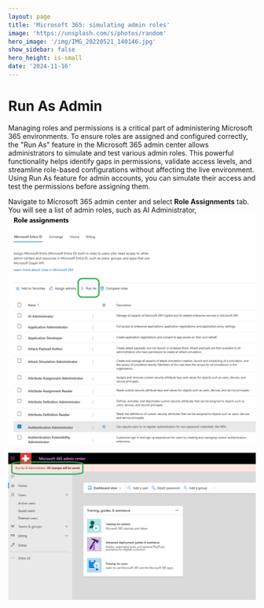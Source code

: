 ```yaml
---
layout: page
title: 'Microsoft 365: simulating admin roles'
image: 'https://unsplash.com/s/photos/random'
hero_image: '/img/IMG_20220521_140146.jpg'
show_sidebar: false
hero_height: is-small
date: '2024-11-16'
---
```



# Run As Admin

Managing roles and permissions is a critical part of administering Microsoft 365 environments. To ensure roles are assigned and configured correctly, the "Run As" feature in the Microsoft 365 admin center allows administrators to simulate and test various admin roles. This powerful functionality helps identify gaps in permissions, validate access levels, and streamline role-based configurations without affecting the live environment. Using Run As feature for admin accounts, you can simulate their access and test the permissions before assigning them.



Navigate to Microsoft 365 admin center and select **Role Assignments** tab. You will see a list of admin roles, such as AI Administrator, 
<img src="/articles/img/compareroles5.PNG" >




<img src="/articles/img/compareroles6.PNG" >


